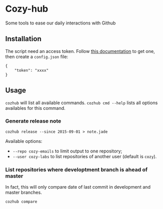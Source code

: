# Cozy-hub

Some tools to ease our daily interactions with Github

## Installation

The script need an access token. Follow [this documentation](https://github.com/settings/tokens) to get one, then create a `config.json` file:
```
{
    "token": "xxxx"
}
```


## Usage

`cozhub` will list all available commands. `cozhub cmd --help` lists all options availables for this command.


### Generate release note

```
cozhub release --since 2015-09-01 > note.jade
```

Available options:
 - `--repo cozy-emails` to limit output to one repository;
 - `--user cozy-labs` to list repositories of another user (default is `cozy`).


### List repositories where developtment branch is ahead of master

In fact, this will only compare date of last commit in development and master branches.

```
cozhub compare
```


